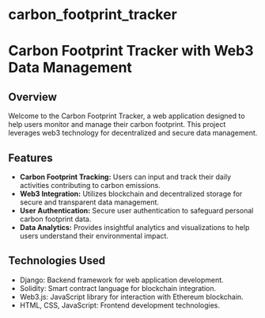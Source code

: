 # carbon_footprint_tracker

# Carbon Footprint Tracker with Web3 Data Management

## Overview

Welcome to the Carbon Footprint Tracker, a web application designed to help users monitor and manage their carbon footprint. This project leverages web3 technology for decentralized and secure data management.

## Features

- **Carbon Footprint Tracking:** Users can input and track their daily activities contributing to carbon emissions.
- **Web3 Integration:** Utilizes blockchain and decentralized storage for secure and transparent data management.
- **User Authentication:** Secure user authentication to safeguard personal carbon footprint data.
- **Data Analytics:** Provides insightful analytics and visualizations to help users understand their environmental impact.

## Technologies Used

- Django: Backend framework for web application development.
- Solidity: Smart contract language for blockchain integration.
- Web3.js: JavaScript library for interaction with Ethereum blockchain.
- HTML, CSS, JavaScript: Frontend development technologies.
